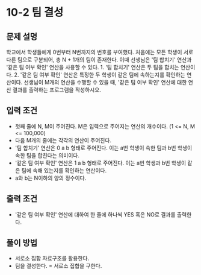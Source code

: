 # 10-2 팀 결성
## 문제 설명
학교에서 학생들에게 0번부터 N번까지의 번호를 부여했다. 처음에는 모든 학생이 서로 다른 팀으로 구분되어, 총 N + 1개의 팀이 존재한다. 이때 선생님은 '팀 합치기' 연산과 '같은 팀 여부 확인' 연산을 사용할 수 있다.
    1. '팀 합치기' 연산은 두 팀을 합치는 연산이다.
    2. '같은 팀 여부 확인' 연산은 특정한 두 학생이 같은 팀에 속하는지를 확인하는 연산이다.
선생님이 M개의 연산을 수행할 수 있을 때, '같은 팀 여부 확인' 연산에 대한 연산 결과를 출력하는 프로그램을 작성하시오.
## 입력 조건
- 첫째 줄에 N, M이 주어진다. M은 입력으로 주어지는 연산의 개수이다. (1 <= N, M <= 100,000)
- 다음 M개의 줄에는 각각의 연산이 주어진다.
- '팀 합치기' 연산은 0 a b 형태로 주어진다. 이는 a번 학생이 속한 팀과 b번 학생이 속한 팀을 합친다는 의미이다.
- '같은 팀 여부 확인' 연산은 1 a b 형태로 주어진다. 이는 a번 학생과 b번 학생이 같은 팀에 속해 있는지를 확인하는 연산이다.
- a와 b는 N이하의 양의 정수이다.
## 출력 조건
- '같은 팀 여부 확인' 연산에 대하여 한 줄에 하나씩 YES 혹은 NO로 결과를 출력한다.
## 풀이 방법
- 서로소 집합 자료구조를 활용한다.
- 팀을 결성한다. = 서로소 집합을 구한다.